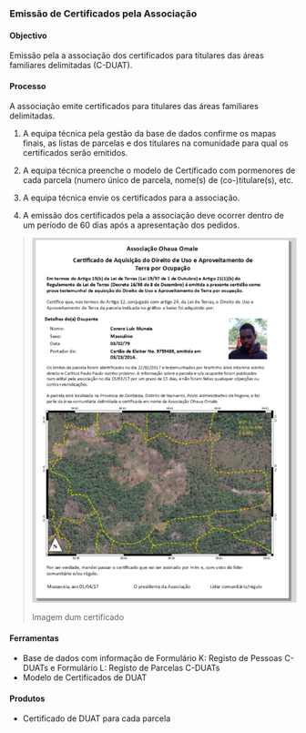### Emissão de Certificados pela Associação

#### Objectivo

Emissão pela a associação dos certificados para titulares das áreas familiares delimitadas \(C-DUAT\).

#### Processo

A associação emite certificados para titulares das áreas familiares delimitadas.

1. A equipa técnica pela gestão da base de dados confirme os mapas finais, as listas de parcelas e dos titulares na comunidade para qual os certificados serão emitidos.

2. A equipa técnica preenche o modelo de Certificado com pormenores de cada parcela \(numero único de parcela, nome\(s\) de \(co-\)titulare\(s\), etc.

3. A equipa técnica envie os certificados para a associação.

4. A emissão dos certificados pela a associação deve ocorrer dentro de um período de 60 dias após a apresentação dos pedidos.

> ![](/assets/certificado.PNG)
>
> Imagem dum certificado

#### Ferramentas

* Base de dados com informação de Formulário K: Registo de Pessoas C-DUATs e Formulário L: Registo de Parcelas C-DUATs
* Modelo de Certificados de DUAT

#### Produtos

* Certificado de DUAT para cada parcela



